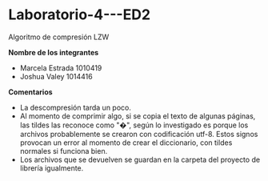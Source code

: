 # Laboratorio-4---ED2
Algoritmo de compresión LZW

**Nombre de los integrantes**
* Marcela Estrada 1010419
* Joshua Valey 1014416

**Comentarios** 
* La descompresión tarda un poco. 
* Al momento de comprimir algo, si se copia el texto de algunas páginas, las tildes las reconoce como "�", según lo investigado es porque los archivos probablemente se crearon con codificación utf-8. Estos signos provocan un error al momento de crear el diccionario, con tildes normales si funciona bien.
* Los archivos que se devuelven se guardan en la carpeta del proyecto de librería igualmente. 
